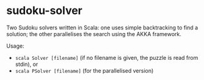 # sudoku-solver
Two Sudoku solvers written in Scala:
one uses simple backtracking to find a solution;
the other parallelises the search using the AKKA framework.

Usage:
* `scala Solver [filename]` (if no filename is given, the puzzle is read from stdin), or
* `scala PSolver [filename]` (for the parallelised version)
